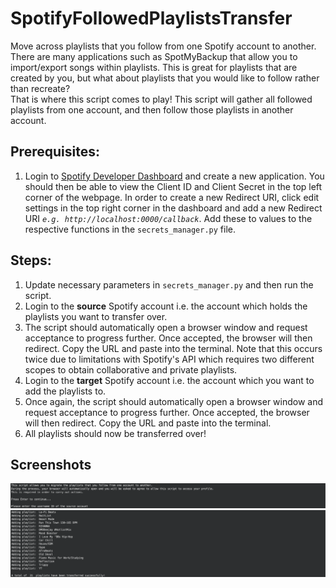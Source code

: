 # SpotifyFollowedPlaylistsTransfer
Move across playlists that you follow from one Spotify account to another.   
There are many applications such as SpotMyBackup that allow you to import/export songs within playlists. This is great for playlists that are created by you, but what about playlists that you would like to follow rather than recreate?   
That is where this script comes to play! This script will gather all followed playlists from one account, and then follow those playlists in another account.

## Prerequisites:
1. Login to [Spotify Developer Dashboard](https://developer.spotify.com/dashboard/login) and create a new application. You should then be able to view the Client ID and Client Secret in the top left corner of the webpage. In order to create a new Redirect URI, click edit settings in the top right corner in the dashboard and add a new Redirect URI *`e.g. http://localhost:0000/callback`*. Add these to values to the respective functions in the `secrets_manager.py` file.

## Steps:
1. Update necessary parameters in `secrets_manager.py` and then run the script.
2. Login to the **source** Spotify account i.e. the account which holds the playlists you want to transfer over.
3. The script should automatically open a browser window and request acceptance to progress further. Once accepted, the browser will then redirect. Copy the URL and paste into the terminal. 
Note that this occurs twice due to limitations with Spotify's API which requires two different scopes to obtain collaborative and private playlists.
4. Login to the **target** Spotify account i.e. the account which you want to add the playlists to.
5. Once again, the script should automatically open a browser window and request acceptance to progress further. Once accepted, the browser will then redirect. Copy the URL and paste into the terminal.
6. All playlists should now be transferred over!

## Screenshots
![Image of script introduction message](https://github.com/methumano/SpotifyFollowedPlaylistsTransfer/blob/master/screenshots/Img1.png)
![Image of results after running script](https://github.com/methumano/SpotifyFollowedPlaylistsTransfer/blob/master/screenshots/Img2.png)

